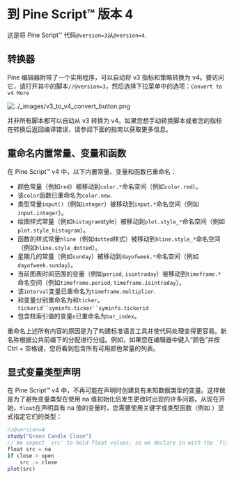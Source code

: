 # 到 Pine Script™ 版本 4 

这是将 Pine Script™ 代码`@version=3`从`@version=4`.

## 转换器

Pine 编辑器附带了一个实用程序，可以自动将 v3 指标和策略转换为 v4。要访问它，请打开其中的脚本`//@version=3`，然后选择下拉菜单中的选项：`Convert to v4 More`

![../_images/v3_to_v4_convert_button.png](https://www.tradingview.com/pine-script-docs/en/v5/_images/v3_to_v4_convert_button.png)

并非所有脚本都可以自动从 v3 转换为 v4。如果您想手动转换脚本或者您的指标在转换后返回编译错误，请参阅下面的指南以获取更多信息。

## 重命名内置常量、变量和函数

在 Pine Script™ v4 中，以下内置常量、变量和函数已重命名：

- 颜色常量（例如`red`）被移动到`color.*`命名空间（例如`color.red`）。
- 该`color`函数已重命名为`color.new`.
- 类型常量`input()`（例如`integer`）被移动到`input.*`命名空间（例如`input.integer`）。
- 绘图样式常量（例如`histogram`style）被移动到`plot.style_*`命名空间（例如`plot.style_histogram`）。
- 函数的样式常量`hline`（例如`dotted`样式）被移动到`hline.style_*`命名空间（例如`hline.style_dotted`）。
- 星期几的常量（例如`sunday`）被移动到`dayofweek.*`命名空间（例如 `dayofweek.sunday`）。
- 当前图表时间范围的变量（例如`period`, `isintraday`）被移动到`timeframe.*`命名空间（例如`timeframe.period`, `timeframe.isintraday`）。
- 该`interval`变量已重命名为`timeframe.multiplier`.
- 和变量分别重命名为和`ticker`。`tickerid``syminfo.ticker``syminfo.tickerid`
- 包含柱索引值的变量`n`已重命名为`bar_index`。

重命名上述所有内容的原因是为了构建标准语言工具并使代码处理变得更容易。新名称根据公共前缀下的分配进行分组。例如，如果您在编辑器中键入“颜色”并按 Ctrl + 空格键，您将看到包含所有可用颜色常量的列表。

## 显式变量类型声明

在 Pine Script™ v4 中，不再可能在声明时创建具有未知数据类型的变量。这样做是为了避免变量类型在使用 na 值初始化后发生更改时出现的许多问题。从现在开始，`float`在声明具有 na 值的变量时，您需要使用关键字或类型函数（例如 ）显式指定它们的类型：

```javascript
//@version=4
study("Green Candle Close")
// We expect `src` to hold float values, so we declare in with the `float` keyword
float src = na
if close > open
    src := close
plot(src)
```